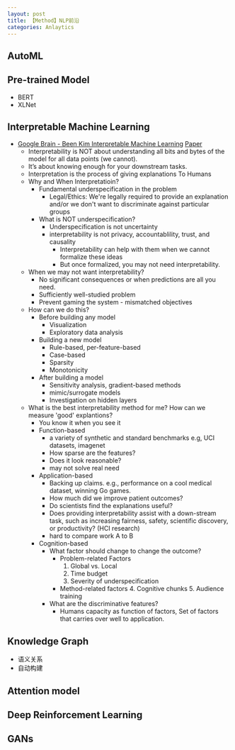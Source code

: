 ```yaml
---
layout: post
title: 【Method】NLP前沿
categories: Anlaytics
---
```


## AutoML

## Pre-trained Model

- BERT
- XLNet

## Interpretable Machine Learning

- [Google Brain - Been Kim Interpretable Machine Learning](http://people.csail.mit.edu/beenkim/papers/BeenK_FinaleDV_ICML2017_tutorial.pdf) [Paper](https://arxiv.org/abs/1702.08608)
    - Interpretability is NOT about understanding all bits and bytes of the model for all data points (we cannot).
    - It’s about knowing enough for your downstream tasks.
    - Interpretation is the process of giving explanations To Humans
    - Why and When Interpretatioin?
        - Fundamental underspecification in the problem
            - Legal/Ethics: We're legally required to provide an explanation and/or we don't want to discriminate against particular groups
        - What is NOT underspecification?
            - Underspecification is not uncertainty
            - interpretability is not privacy, accountablility, trust, and causality
                - Interpretability can help with them when we cannot formalize these ideas 
                - But once formalized, you may not need interpretability.
    - When we may not want interpretability?
        - No significant consequences or when predictions are all you need. 
        - Sufficiently well-studied problem 
        - Prevent gaming the system - mismatched objectives
    - How can we do this?
        - Before building any model
            - Visualization
            - Exploratory data analysis
        - Building a new model
            - Rule-based, per-feature-based
            - Case-based
            - Sparsity
            - Monotonicity
        - After building a model
            - Sensitivity analysis, gradient-based methods
            - mimic/surrogate models
            - Investigation on hidden layers
    - What is the best interpretability method for me? How can we measure 'good' explantions?
        - You know it when you see it
        - Function-based
            - a variety of synthetic and standard benchmarks e.g, UCI datasets, imagenet
            - How sparse are the features?
            - Does it look reasonable?
            - may not solve real need
        - Application-based
            - Backing up claims. e.g., performance on a cool medical dataset, winning Go games.
            - How much did we improve patient outcomes?
            - Do scientists find the explanations useful?
            - Does providing interpretability assist with a down-stream task, such as increasing fairness, safety, scientific discovery, or productivity? (HCI research)
            - hard to compare work A to B
        - Cognition-based
            - What factor should change to change the outcome?
                - Problem-related Factors
                    1. Global vs. Local
                    2. Time budget
                    3. Severity of underspecification
                - Method-related factors
                    4. Cognitive chunks
                    5. Audience training
            - What are the discriminative features? 
                - Humans capacity as function of factors, Set of factors that carries over well to application.

## Knowledge Graph

- 语义关系
- 自动构建

## Attention model

## Deep Reinforcement Learning

## GANs
